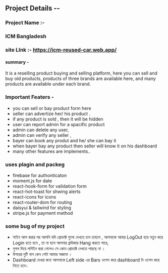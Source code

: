 ## Project Details --

### Project Name :- 
### ICM Bangladesh
### ‍site LInk :- https://icm-reused-car.web.app/
#### summary -
It is a reselling product buying and selling platform, here you can sell and buy old products,
products of three brands are available here, and many products are available under each brand.

### Important Featers - 
* you can sell or bay product form here 
* seller can advertize her/ his product .
* if any product is sold , then it will be hidden
* user can report admin for a spacific product
* admin can delete any user,
* admin can verify any seller ,
* bayer can book any produt and he/ she can bay it 
* when bayer bay any product then seller will know it on his dashboard
* many other features are implements..

### uses plagin and packeg

* firebase for authonticaton
* moment.js for date 
* react-hook-form for validation form
* react-hot-toast for shwing alerts
* react-icons for icons
* react-router-dom for routing 
* daisyui & tailwind for styling 
* stripe.js for payment method

### some bug of my project 
* সাইন আপ করার পর আপনি যদি প্রোডাক্ট গুলো দেখতে চান তাহলে , আপনাকে আবার LogOut হয়ে নতুন করে Login হতে হবে , তা না হলে আপনার ব্রাউজার Hang করতে পারে,
* গুগল দিয়ে লগিইন করা গেলেও সে কোন প্রোডাক্ট দেখতে পারছে না ।
* উপরের দুটি বাগ কেন সেটা আমার অজানা ।
* Dashboard দেখার জন্য আপনাকে Left side এর Bars ওপেন করে dashboard টা ওপেন করে নিতে হবে। 